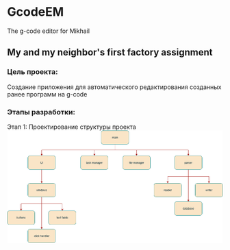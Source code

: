 # GcodeEM
The g-code editor for Mikhail

## My and my neighbor's first factory assignment

### Цель проекта:
Создание приложения для автоматического редактирования созданных ранее программ на g-code

### Этапы разработки:
Этап 1: Проектирование структуры проекта
![Отрисовка карты.](/Images/Structure.drawio.png)